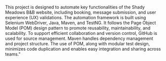 This project is designed to automate key functionalities of the Shady Meadows B&B website, including booking, message submission, and user experience (UX) validations.
The automation framework is built using Selenium WebDriver, Java, Maven, and TestNG. It follows the Page Object Model (POM) design pattern to promote reusability, maintainability, and scalability.
To support efficient collaboration and version control, GitHub is used for source management. Maven handles dependency management and project structure. The use of POM, along with modular test design, minimizes code duplication and enables easy integration and sharing across teams."

